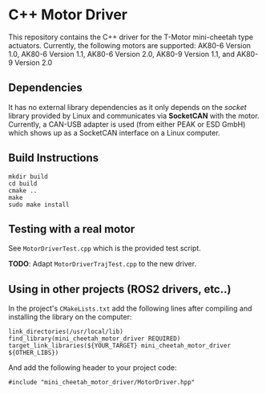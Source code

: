 # C++ Motor Driver

This repository contains the C++ driver for the T-Motor mini-cheetah type actuators. Currently, the following motors are supported: AK80-6 Version 1.0, AK80-6 Version 1.1, AK80-6 Version 2.0, AK80-9 Version 1.1, and AK80-9 Version 2.0

## Dependencies
It has no external library dependencies as it only depends on the *socket* library provided by Linux and communicates via **SocketCAN** with the motor. Currently, a CAN-USB adapter is used (from either PEAK or ESD GmbH) which shows up as a SocketCAN interface on a Linux computer. 

## Build Instructions
```
mkdir build
cd build
cmake ..
make
sudo make install
```

## Testing with a real motor
See `MotorDriverTest.cpp` which is the provided test script. 

**TODO**: Adapt `MotorDriverTrajTest.cpp` to the new driver.


## Using in other projects (ROS2 drivers, etc..)
In the project's `CMakeLists.txt` add the following lines after compiling and installing the library on the computer:
```
link_directories(/usr/local/lib)
find_library(mini_cheetah_motor_driver REQUIRED)
target_link_libraries(${YOUR_TARGET} mini_cheetah_motor_driver ${OTHER_LIBS})
```
And add the following header to your project code:
```
#include "mini_cheetah_motor_driver/MotorDriver.hpp"
```